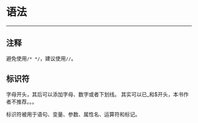 # 语法
---

## 注释

避免使用`/* */`，建议使用`//`。

## 标识符

字母开头，其后可以添加字母、数字或者下划线。
其实可以已_和$开头，本书作者不推荐。。。

标识符被用于语句、变量、参数、属性名、运算符和标记。
